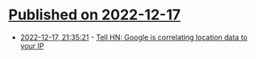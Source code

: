 # [Published on 2022-12-17](index.md)

* [2022-12-17, 21:35:21](https://news.ycombinator.com/item?id=34032484) - [Tell HN: Google is correlating location data to your IP](https://news.ycombinator.com/item?id=34032484)
